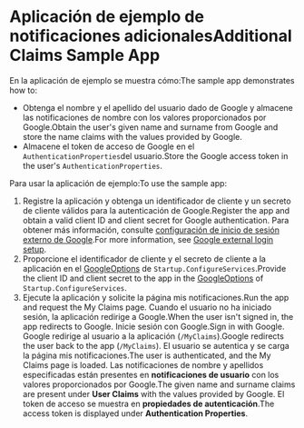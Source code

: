 # <a name="additional-claims-sample-app"></a><span data-ttu-id="15dee-101">Aplicación de ejemplo de notificaciones adicionales</span><span class="sxs-lookup"><span data-stu-id="15dee-101">Additional Claims Sample App</span></span>

<span data-ttu-id="15dee-102">En la aplicación de ejemplo se muestra cómo:</span><span class="sxs-lookup"><span data-stu-id="15dee-102">The sample app demonstrates how to:</span></span>

* <span data-ttu-id="15dee-103">Obtenga el nombre y el apellido del usuario dado de Google y almacene las notificaciones de nombre con los valores proporcionados por Google.</span><span class="sxs-lookup"><span data-stu-id="15dee-103">Obtain the user's given name and surname from Google and store the name claims with the values provided by Google.</span></span>
* <span data-ttu-id="15dee-104">Almacene el token de acceso de Google en el `AuthenticationProperties`del usuario.</span><span class="sxs-lookup"><span data-stu-id="15dee-104">Store the Google access token in the user's `AuthenticationProperties`.</span></span>

<span data-ttu-id="15dee-105">Para usar la aplicación de ejemplo:</span><span class="sxs-lookup"><span data-stu-id="15dee-105">To use the sample app:</span></span>

1. <span data-ttu-id="15dee-106">Registre la aplicación y obtenga un identificador de cliente y un secreto de cliente válidos para la autenticación de Google.</span><span class="sxs-lookup"><span data-stu-id="15dee-106">Register the app and obtain a valid client ID and client secret for Google authentication.</span></span> <span data-ttu-id="15dee-107">Para obtener más información, consulte [configuración de inicio de sesión externo de Google](https://docs.microsoft.com/aspnet/core/security/authentication/social/google-logins).</span><span class="sxs-lookup"><span data-stu-id="15dee-107">For more information, see [Google external login setup](https://docs.microsoft.com/aspnet/core/security/authentication/social/google-logins).</span></span>
1. <span data-ttu-id="15dee-108">Proporcione el identificador de cliente y el secreto de cliente a la aplicación en el [GoogleOptions](https://docs.microsoft.com/dotnet/api/microsoft.aspnetcore.authentication.google.googleoptions) de `Startup.ConfigureServices`.</span><span class="sxs-lookup"><span data-stu-id="15dee-108">Provide the client ID and client secret to the app in the [GoogleOptions](https://docs.microsoft.com/dotnet/api/microsoft.aspnetcore.authentication.google.googleoptions) of `Startup.ConfigureServices`.</span></span>
1. <span data-ttu-id="15dee-109">Ejecute la aplicación y solicite la página mis notificaciones.</span><span class="sxs-lookup"><span data-stu-id="15dee-109">Run the app and request the My Claims page.</span></span> <span data-ttu-id="15dee-110">Cuando el usuario no ha iniciado sesión, la aplicación redirige a Google.</span><span class="sxs-lookup"><span data-stu-id="15dee-110">When the user isn't signed in, the app redirects to Google.</span></span> <span data-ttu-id="15dee-111">Inicie sesión con Google.</span><span class="sxs-lookup"><span data-stu-id="15dee-111">Sign in with Google.</span></span> <span data-ttu-id="15dee-112">Google redirige al usuario a la aplicación (`/MyClaims`).</span><span class="sxs-lookup"><span data-stu-id="15dee-112">Google redirects the user back to the app (`/MyClaims`).</span></span> <span data-ttu-id="15dee-113">El usuario se autentica y se carga la página mis notificaciones.</span><span class="sxs-lookup"><span data-stu-id="15dee-113">The user is authenticated, and the My Claims page is loaded.</span></span> <span data-ttu-id="15dee-114">Las notificaciones de nombre y apellidos especificadas están presentes en **notificaciones de usuario** con los valores proporcionados por Google.</span><span class="sxs-lookup"><span data-stu-id="15dee-114">The given name and surname claims are present under **User Claims** with the values provided by Google.</span></span> <span data-ttu-id="15dee-115">El token de acceso se muestra en **propiedades de autenticación**.</span><span class="sxs-lookup"><span data-stu-id="15dee-115">The access token is displayed under **Authentication Properties**.</span></span>
